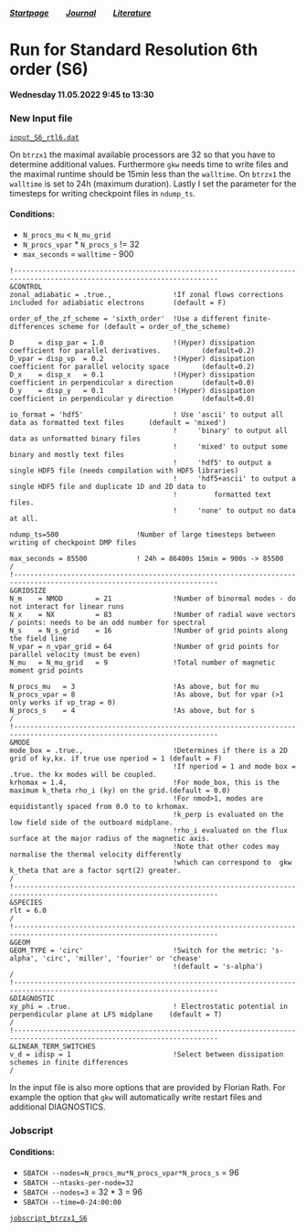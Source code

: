 ##### [Startpage](/README.md) &nbsp; &nbsp; &nbsp; &nbsp; [Journal](/journal/JOURNAL.md) &nbsp; &nbsp; &nbsp; &nbsp; [Literature](/README.md#litarture)
# Run for Standard Resolution 6th order (S6)

#### Wednesday 11.05.2022 9:45 to 13:30

### New Input file

[```input_S6_rtl6.dat```](../gkw/data/2022-05-11_S6_rtl6/input_S6_rtl6.dat)

On ```btrzx1``` the maximal available processors are 32 so that you have to determine additional values. Furthermore ```gkw``` needs time to write files and the maximal runtime should be 15min less than the ```walltime```. On ```btrzx1``` the ```walltime``` is set to 24h (maximum duration). Lastly I set the parameter for the timesteps for writing checkpoint files in ```ndump_ts```.

#### Conditions:
* ```N_procs_mu``` < ```N_mu_grid```
* ```N_procs_vpar``` * ```N_procs_s``` != 32
* ```max_seconds``` = ```walltime``` - 900


```
!------------------------------------------------------------------------------------------------------------------------
&CONTROL
zonal_adiabatic = .true.,               !If zonal flows corrections included for adiabiatic electrons       (default = F)

order_of_the_zf_scheme = 'sixth_order'  !Use a different finite-differences scheme for (default = order_of_the_scheme)

D      = disp_par = 1.0                 !(Hyper) dissipation coefficient for parallel derivatives.          (default=0.2)
D_vpar = disp_vp  = 0.2                 !(Hyper) dissipation coefficient for parallel velocity space        (default=0.2)
D_x    = disp_x   = 0.1                 !(Hyper) dissipation coefficient in perpendicular x direction       (default=0.0)
D_y    = disp_y   = 0.1                 !(Hyper) dissipation coefficient in perpendicular y direction       (default=0.0)
  
io_format = 'hdf5'                      ! Use 'ascii' to output all data as formatted text files      (default = 'mixed')
                                        !     'binary' to output all data as unformatted binary files
                                        !     'mixed' to output some binary and mostly text files
                                        !     'hdf5' to output a single HDF5 file (needs compilation with HDF5 libraries)
                                        !     'hdf5+ascii' to output a single HDF5 file and duplicate 1D and 2D data to
                                        !         formatted text files.
                                        !     'none' to output no data at all.

ndump_ts=500                   !Number of large timesteps between writing of checkpoint DMP files    

max_seconds = 85500            ! 24h = 86400s 15min = 900s -> 85500
/
!------------------------------------------------------------------------------------------------------------------------
&GRIDSIZE
N_m    = NMOD        = 21               !Number of binormal modes - do not interact for linear runs
N_x    = NX          = 83               !Number of radial wave vectors / points: needs to be an odd number for spectral
N_s    = N_s_grid    = 16               !Number of grid points along the field line
N_vpar = n_vpar_grid = 64               !Number of grid points for parallel velocity (must be even)
N_mu   = N_mu_grid   = 9                !Total number of magnetic moment grid points

N_procs_mu   = 3                        !As above, but for mu                                              
N_procs_vpar = 8                        !As above, but for vpar (>1 only works if vp_trap = 0)             
N_procs_s    = 4                        !As above, but for s
/
!------------------------------------------------------------------------------------------------------------------------
&MODE
mode_box = .true.,                      !Determines if there is a 2D grid of ky,kx. if true use nperiod = 1 (default = F)
                                        !If nperiod = 1 and mode box = .true. the kx modes will be coupled.
krhomax = 1.4,                          !For mode_box, this is the maximum k_theta rho_i (ky) on the grid.(default = 0.0)
                                        !For nmod>1, modes are equidistantly spaced from 0.0 to to krhomax.
                                        !k_perp is evaluated on the low field side of the outboard midplane.
                                        !rho_i evaluated on the flux surface at the major radius of the magnetic axis.
                                        !Note that other codes may normalise the thermal velocity differently
                                        !which can correspond to  gkw k_theta that are a factor sqrt(2) greater.
/
!------------------------------------------------------------------------------------------------------------------------
&SPECIES
rlt = 6.0
/
!------------------------------------------------------------------------------------------------------------------------
&GEOM
GEOM_TYPE = 'circ'                      !Switch for the metric: 's-alpha', 'circ', 'miller', 'fourier' or 'chease'   
                                        !(default = 's-alpha')
/
!------------------------------------------------------------------------------------------------------------------------
&DIAGNOSTIC
xy_phi = .true.                         ! Electrostatic potential in perpendicular plane at LFS midplane    (default = T)
/
!------------------------------------------------------------------------------------------------------------------------
&LINEAR_TERM_SWITCHES                   
v_d = idisp = 1                         !Select between dissipation schemes in finite differences 
/
```

In the input file is also more options that are provided by Florian Rath. For example the option that ```gkw``` will automatically write restart files and additional DIAGNOSTICS.

### Jobscript

#### Conditions:
* ```SBATCH --nodes=N_procs_mu*N_procs_vpar*N_procs_s``` = 96
* ```SBATCH --ntasks-per-node=32```
* ```SBATCH --nodes=3``` = 32 * 3 = 96
* ```SBATCH --time=0-24:00:00```

[```jobscript_btrzx1_S6```](../gkw/btrzx1/jobscript_btrzx1_S6)
